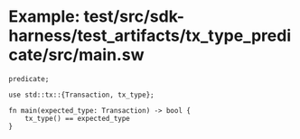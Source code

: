 # Example: test/src/sdk-harness/test_artifacts/tx_type_predicate/src/main.sw

```sway
predicate;

use std::tx::{Transaction, tx_type};

fn main(expected_type: Transaction) -> bool {
    tx_type() == expected_type
}

```
